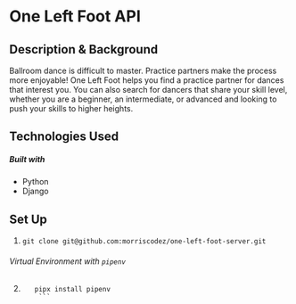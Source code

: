 # One Left Foot API

## Description & Background

Ballroom dance is difficult to master. Practice partners make the process more enjoyable! One Left Foot helps you find a practice partner for dances that interest you. You can also search for dancers that share your skill level, whether you are a beginner, an intermediate, or advanced and looking to push your skills to higher heights.

## Technologies Used

##### Built with

- Python
- Django

## Set Up

1. ```git clone git@github.com:morriscodez/one-left-foot-server.git```

###### Virtual Environment with ```pipenv```

2. ```pip3 install --user pipx
      pipx install pipenv
       ```



